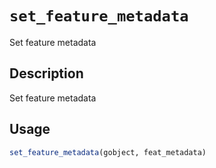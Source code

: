 # `set_feature_metadata`

Set feature metadata


## Description

Set feature metadata


## Usage

```r
set_feature_metadata(gobject, feat_metadata)
```



